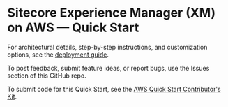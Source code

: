 # Sitecore Experience Manager (XM) on AWS — Quick Start

For architectural details, step-by-step instructions, and customization options, see the [deployment guide](https://fwd.aws/n9N4D?).

To post feedback, submit feature ideas, or report bugs, use the Issues section of this GitHub repo.

To submit code for this Quick Start, see the [AWS Quick Start Contributor's Kit](https://fwd.aws/NwqYA?).
